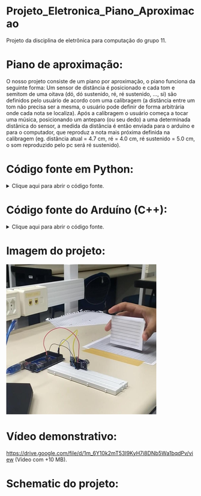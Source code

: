 # Projeto_Eletronica_Piano_Aproximacao

Projeto da disciplina de eletrônica para computação do grupo 11.

# Piano de aproximação:

O nosso projeto consiste de um piano por aproximação, o piano funciona da seguinte forma:
Um sensor de distância é posicionado e cada tom e semitom de uma oitava (dó, dó sustenido, ré, ré sustenido, ..., si)
são definidos pelo usuário de acordo com uma calibragem (a distância entre um tom não precisa ser a mesma, o usuário
pode definir de forma arbitrária onde cada nota se localiza). Após a calibragem o usuário começa a tocar uma música,
posicionando um anteparo (ou seu dedo) a uma determinada distânica do sensor, a medida da distância é então enviada para 
o arduíno e para o computador, que reproduz a nota mais próxima definida na calibragem 
(eg. distância atual = 4.7 cm, ré = 4.0 cm, ré sustenido = 5.0 cm, o som reproduzido pelo pc será ré sustenido).


# Código fonte em Python:
<details>
  <summary>Clique aqui para abrir o código fonte.</summary>
  
  ```
  """
Este script faz parte do Trabalho 2 da disciplina de Eletrônica para Computação (SSC0180), apresentado ao professor Eduardo do Valle Simoes.

O objetivo é construir um instrumento musical simples, que toca uma determinada frequência baseada na distância captada pelo sensor de distâncias presente no Arduino.

Todo o projeto foi desenvolvido e testado em ambiente Linux, especificamente em um computador com Linux Mint 20.3. Espera-se, entretanto que, para qualquer derivado do Ubuntu, apenas os comandos abaixos serão suficientes para instalar tudo que é necessário, mas não isso não foi testado.

Para instalar as dependências, execute os seguintes comandos:
    $ sudo apt install portaudio19-dev
    $ pip install pyserial pysine

Para rodar o programa, execute:
    $ python main.py

O restante deve ser autoexplicativo.
"""

import statistics
import json
import math
from numbers import Number
import time
from typing import List
import serial
import pysine

CALLIBRATION_FILENAME = "callibration.json"
MUSICAL_NOTES_NAMES = "C C# D D# E F F# G G# A A# B".split()

ser = serial.Serial("/dev/ttyACM0", 9600)


def get_distance_record():
    """
    Retorna a distância atualmente lida pelo sensor ultrassônico conectado ao Arduino.
    """

    ser.write(b"a")
    line_content = ser.readline()
    return float(line_content)


def get_index_with_closest_value(value: Number, elements: List[Number]):
    """
    Retorna o índice do elemento de [elements] cujo valor mais se aproxima ao de [value].
    """

    min_i = 0
    for i in range(1, len(elements)):
        if abs(elements[i]-value) < abs(elements[min_i]-value):
            min_i = i
    return min_i


def get_note_frequency_by_index(note_index: int):
    """
    Retorna a frequência de uma nota musical, baseada em seu índice ([note_index]).

    O índice 0 corresponde ao C4 do piano. Para cada índice acima, sobe-se um semitom.
    """

    return 2 * 261.63 * math.pow(2, note_index / 12)


def get_max_distance_with_margin(distances: List[Number]):
    """
    Retorna uma distância maior que máximo dentre os valores de [distances], com uma margem de erro.

    A marge é dada pela média entre as diferenças entre valores consecutivos em [distances].
    """

    deltas = [distances[i] - distances[i-1] for i in range(1, len(distances))]
    avg_delta = statistics.mean(deltas)
    return max(distances) + 2 * avg_delta


def play():
    """
    Toca notas musicais baseada na distância captada pelo Arduino.

    Baseia os valores das distâncias no arquivo JSON cujo nome está na constante [CALLIBRATION_FILENAME].
    """

    with open(CALLIBRATION_FILENAME, "r", encoding="utf-8") as file:
        notes_distances: List[Number] = json.load(file)

    max_distance = get_max_distance_with_margin(notes_distances)

    while True:
        current_distance = get_distance_record()
        if 1 < current_distance < max_distance:
            note_index = get_index_with_closest_value(
                current_distance, notes_distances)
            print(f"Nota atual é: {MUSICAL_NOTES_NAMES[note_index]}.")
            frequency = get_note_frequency_by_index(note_index)
            pysine.sine(frequency, .5)
        else:
            time.sleep(0.1)


def get_callibration_distance(current_note_index: int):
    """
    Pede que o usuário coloque um anteparo em frente ao sensor do Arduino para que seja coletada a distância.

    Retorna quando o usuário está satisfeito com o valor lido.
    """

    while True:
        print(f"\nColoque a palheta na distância esperada da nota \
            {MUSICAL_NOTES_NAMES[current_note_index]}.")
        input("Pressione ENTER para medir.")

        current_distance = get_distance_record()
        print(f"\nA distância calculada foi de {current_distance} cm.")

        user_option = input("Insira 1 para repetir ou 0 para continuar: ")
        if user_option == "0":
            return current_distance


def callibrate():
    """
    Pede que o usuário coloque o anteparo na posição esperada de cada uma das notas que ele deseja tocar, para que as distâncias sejam calibradas.

    Salva os valores das distâncias no arquivo JSON cujo nome está na constante [CALLIBRATION_FILENAME].
    """

    notes_distances: List[Number] = []
    while len(notes_distances) < len(MUSICAL_NOTES_NAMES):
        current_distance = get_callibration_distance(len(notes_distances))
        notes_distances.append(current_distance)
    with open(CALLIBRATION_FILENAME, "w", encoding="utf-8") as file:
        json.dump(notes_distances, file)


def main():
    """
    Função principal. Executa o programa.
    """

    print("Escolha uma opção:")
    print("[1] Calibrar")
    print("[2] Tocar")

    option = int(input())
    if (option == 1):
        callibrate()
    elif (option == 2):
        play()


if __name__ == "__main__":
    main()
  ```
</details>

# Código fonte do Arduíno (C++):

<details>
  <summary>Clique aqui para abrir o código fonte.</summary>
  
```
 #include <NewPing.h>

#define TRIGGER_PIN 7
#define ECHO_PIN 8
#define MAX_DISTANCE 200

#define NUM_PINGS 5

NewPing sensor(TRIGGER_PIN, ECHO_PIN, MAX_DISTANCE);

void setup() {
  Serial.begin(9600);
}

void loop() {
  while (Serial.available()) {
    char k = Serial.read();
    if (k == 'a')
      Serial.println(sensor.ping_median(NUM_PINGS) / 57.);
  }
}
  
```
</details>

# Imagem do projeto:

<img src="https://github.com/teosalves/Projeto_Eletronica_Piano_Aproximacao/blob/main/proj.jpg" width="400" height="400" />

# Vídeo demonstrativo:
https://drive.google.com/file/d/1m_6Y10k2mT53I9KyH7i8DNb5Wa1bqdPv/view (Vídeo com +10 MB).

# Schematic do projeto:
